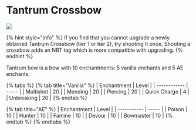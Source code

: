 # Tantrum Crossbow

![](<../../.gitbook/assets/Tantrum Crossbow.gif>)

{% hint style="info" %}
If you find that you cannot upgrade a newly obtained Tantrum Crossbow (tier 1 or tier 2), try shooting it once. Shooting a crossbow adds an NBT tag which is more compatible with upgrading.
{% endhint %}

Tantrum bow is a bow with 10 enchantments: 5 vanilla enchants and 5 AE enchants.

{% tabs %}
{% tab title="Vanilla" %}
| Enchantment  | Level |
| ------------ | ----- |
| Multishot    | 20    |
| Mending      | 20    |
| Piercing     | 20    |
| Quick Charge | 4     |
| Unbreaking   | 20    |
{% endtab %}

{% tab title="AE" %}
| Enchantment | Level |
| ----------- | ----- |
| Poison      | 10    |
| Hunter      | 10    |
| Famine      | 10    |
| Devour      | 10    |
| Bowmaster   | 10    |
{% endtab %}
{% endtabs %}
